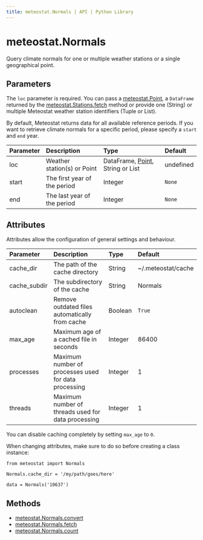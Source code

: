 ```yaml
---
title: meteostat.Normals | API | Python Library
---
```


# meteostat.Normals

Query climate normals for one or multiple weather stations or a single geographical point.

## Parameters

The `loc` parameter is required. You can pass a [meteostat.Point](/python/api/point), a `DataFrame` returned by the [meteostat.Stations.fetch](/python/api/stations/fetch) method or provide one (String) or multiple Meteostat weather station identifiers (Tuple or List).

By default, Meteostat returns data for all available reference periods. If you want to retrieve climate normals for a specific period, please specify a `start` and `end` year.

| **Parameter** | **Description**              | **Type**                                              | **Default** |
|:--------------|:-----------------------------|:------------------------------------------------------|:------------|
| loc           | Weather station(s) or Point  | DataFrame, [Point](/python/api/point), String or List | undefined   |
| start         | The first year of the period | Integer                                               | `None`      |
| end           | The last year of the period  | Integer                                               | `None`      |

## Attributes

Attributes allow the configuration of general settings and behaviour.

| **Parameter** | **Description**                                      | **Type** | **Default**        |
|:--------------|:-----------------------------------------------------|:---------|:-------------------|
| cache_dir     | The path of the cache directory                      | String   | ~/.meteostat/cache |
| cache_subdir  | The subdirectory of the cache                        | String   | Normals            |
| autoclean     | Remove outdated files automatically from cache       | Boolean  | `True`             |
| max_age       | Maximum age of a cached file in seconds              | Integer  | 86400              |
| processes     | Maximum number of processes used for data processing | Integer  | 1                  |
| threads       | Maximum number of threads used for data processing   | Integer  | 1                  |

You can disable caching completely by setting `max_age` to `0`.

When changing attributes, make sure to do so before creating a class instance:

```python{3}
from meteostat import Normals

Normals.cache_dir = '/my/path/goes/here'

data = Normals('10637')
```

## Methods

* [meteostat.Normals.convert](convert)
* [meteostat.Normals.fetch](fetch)
* [meteostat.Normals.count](count)
